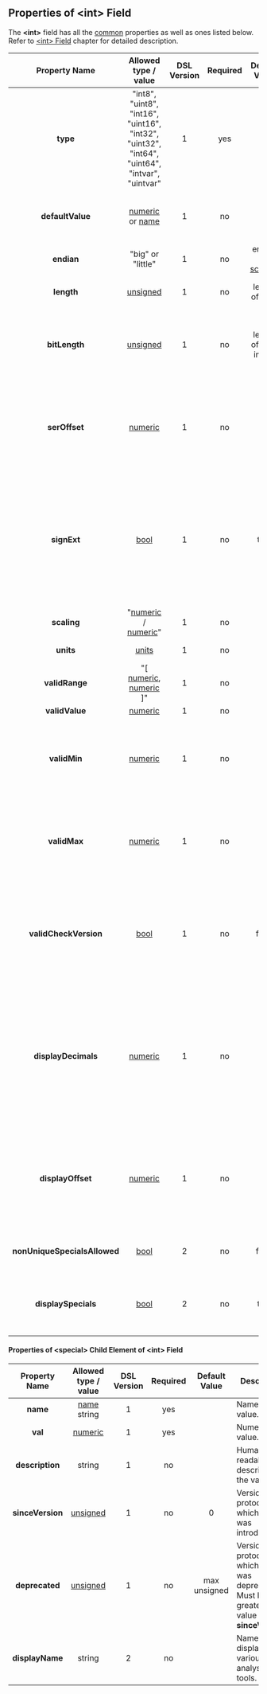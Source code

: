 ## Properties of &lt;int&gt; Field
The **&lt;int&gt;** field has all the [common](fields.md) properties as
well as ones listed below. Refer to [&lt;int&gt; Field](../fields/int.md) chapter
for detailed description. 

|Property Name|Allowed type / value|DSL Version|Required|Default Value|Description|
|:-----------:|:------------------:|:---------:|:------:|:-----------:|-----------|
|**type**|"int8", "uint8", "int16", "uint16", "int32", "uint32", "int64", "uint64", "intvar", "uintvar"|1|yes||Underlying primitive type.|
|**defaultValue**|[numeric](../intro/numeric.md) or [name](../intro/names.md)|1|no|0|Default value. Must fit the underlying **type**.|
|**endian**|"big" or "little"|1|no|endian of [schema](../schema/schema.md)|Endian of the field.|
|**length**|[unsigned](../intro/numeric.md)|1|no|length of **type**|Forced serialization length.|
|**bitLength**|[unsigned](../intro/numeric.md)|1|no|length of **type** in bits|Serialization length in bits, applicable only to a member of [&lt;bitfield&gt;](../fields/bitfield.md).|
|**serOffset**|[numeric](../intro/numeric.md)|1|no|0|Extra value that needs to be added to the field's value when the latter is being serialized.|
|**signExt**|[bool](../intro/boolean.md)|1|no|true|Enable / Disable sign extension of the signed value when **length** property is used to reduce the default serialization length.|
|**scaling**|"[numeric](../intro/numeric.md) / [numeric](../intro/numeric.md)"|1|no|1/1|Scaling ratio.|
|**units**|[units](units.md)|1|no||Units of the value.|
|**validRange**|"[ [numeric](../intro/numeric.md), [numeric](../intro/numeric.md) ]"|1|no||Range of valid values.|
|**validValue**|[numeric](../intro/numeric.md)|1|no||Valid value.|
|**validMin**|[numeric](../intro/numeric.md)|1|no||Valid minimal value. All the numbers above it are considered to be valid.|
|**validMax**|[numeric](../intro/numeric.md)|1|no||Valid maximal value. All the numbers below it are considered to be valid.|
|**validCheckVersion**|[bool](../intro/boolean.md)|1|no|false|Take into account protocol version when generating code for field's value validity check.|
|**displayDecimals**|[numeric](../intro/numeric.md)|1|no|0|Indicates to GUI analysis tools to display this field as floating point value with specified number of digits after the fraction point.|
|**displayOffset**|[numeric](../intro/numeric.md)|1|no|0|Indicates to GUI analysis tools to add specified offset value to a field's value when displaying it.|
|**nonUniqueSpecialsAllowed**|[bool](../intro/boolean.md)|2|no|false|Allow non unique **&lt;special&gt;**-s.|
|**displaySpecials**|[bool](../intro/boolean.md)|2|no|true|Control displaying **&lt;special&gt;** values in analysis tools.|

#### Properties of &lt;special&gt; Child Element of &lt;int&gt; Field
|Property Name|Allowed type / value|DSL Version|Required|Default Value|Description|
|:-----------:|:------------------:|:---------:|:------:|:-----------:|-----------|
|**name**|[name](../intro/names.md) string|1|yes||Name of the value.|
|**val**|[numeric](../intro/numeric.md)|1|yes||Numeric value.|
|**description**|string|1|no||Human readable description of the value.|
|**sinceVersion**|[unsigned](../intro/numeric.md)|1|no|0|Version of the protocol in which value was introduced.|
|**deprecated**|[unsigned](../intro/numeric.md)|1|no|max unsigned|Version of the protocol in which value was deprecated.<br />Must be greater than value of **sinceVersion**.|
|**displayName**|string|2|no||Name to display in various analysis tools.|

